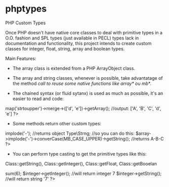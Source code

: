 phptypes
========

PHP Custom Types

Once PHP doesn't have native core classes to deal with primitive types in a O.O. fashion and SPL types (just available 
in PECL) types lack in documentation and functionality, this project intends to create custom classes for integer, 
float, string, array and boolean types.

Main Features:

- The array class is extended from a PHP ArrayObject class.

- The array and string classes, whenever is possible, take advantatage of the method __call to reuse some native
functions like array_* ou mb_*.

- The chained syntax (or fluid sytanx) is used as much as possible, it's an easier to read and code:

<?php

$array = new \Type\Arr(['a', 'b', 'c']);

$array->map('strtoupper')->merge->(['d', 'e'])->getArray(); //output: ['A', 'B', 'C', 'd', 'e']

?>

- Some methods return other custom types:

<?php

$array = new \Type\Arr(['a', 'b', 'c']);

$array->implode('-');  //returns  object Type\Strng;

//so you can do this:

$array->implode('-')->converCase(MB_CASE_UPPER)->getString(); //returns A-B-C

?>

- You can perform type casting to get the primitive types like this:

Class::getString(), Class::getInteger(), Class::getFloat, Class::getBooelan

<?php

$integer = new \Type\Intgr(1);

$integer->sum(6);

$integer->getInteger();  //will return integer 7

$integer->getString();  //will return string '7'

?>

